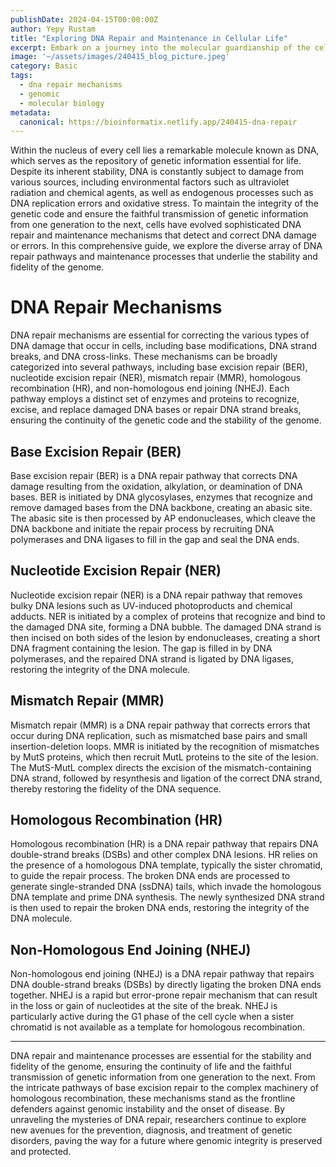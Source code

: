 ```yaml
---
publishDate: 2024-04-15T00:00:00Z
author: Yepy Rustam
title: "Exploring DNA Repair and Maintenance in Cellular Life"
excerpt: Embark on a journey into the molecular guardianship of the cell, where intricate mechanisms tirelessly ensure the integrity and fidelity of the genetic blueprint. From the relentless onslaught of environmental damage to the occasional mishaps during DNA replication, DNA repair and maintenance processes stand as the frontline defenders against genomic instability.  
image: '~/assets/images/240415_blog_picture.jpeg'
category: Basic
tags:
  - dna repair mechanisms
  - genomic
  - molecular biology
metadata:
  canonical: https://bioinformatix.netlify.app/240415-dna-repair
---
```


Within the nucleus of every cell lies a remarkable molecule known as DNA, which serves as the repository of genetic information essential for life. Despite its inherent stability, DNA is constantly subject to damage from various sources, including environmental factors such as ultraviolet radiation and chemical agents, as well as endogenous processes such as DNA replication errors and oxidative stress. To maintain the integrity of the genetic code and ensure the faithful transmission of genetic information from one generation to the next, cells have evolved sophisticated DNA repair and maintenance mechanisms that detect and correct DNA damage or errors. In this comprehensive guide, we explore the diverse array of DNA repair pathways and maintenance processes that underlie the stability and fidelity of the genome.

# DNA Repair Mechanisms

DNA repair mechanisms are essential for correcting the various types of DNA damage that occur in cells, including base modifications, DNA strand breaks, and DNA cross-links. These mechanisms can be broadly categorized into several pathways, including base excision repair (BER), nucleotide excision repair (NER), mismatch repair (MMR), homologous recombination (HR), and non-homologous end joining (NHEJ). Each pathway employs a distinct set of enzymes and proteins to recognize, excise, and replace damaged DNA bases or repair DNA strand breaks, ensuring the continuity of the genetic code and the stability of the genome.

## Base Excision Repair (BER)

Base excision repair (BER) is a DNA repair pathway that corrects DNA damage resulting from the oxidation, alkylation, or deamination of DNA bases. BER is initiated by DNA glycosylases, enzymes that recognize and remove damaged bases from the DNA backbone, creating an abasic site. The abasic site is then processed by AP endonucleases, which cleave the DNA backbone and initiate the repair process by recruiting DNA polymerases and DNA ligases to fill in the gap and seal the DNA ends.

## Nucleotide Excision Repair (NER)

Nucleotide excision repair (NER) is a DNA repair pathway that removes bulky DNA lesions such as UV-induced photoproducts and chemical adducts. NER is initiated by a complex of proteins that recognize and bind to the damaged DNA site, forming a DNA bubble. The damaged DNA strand is then incised on both sides of the lesion by endonucleases, creating a short DNA fragment containing the lesion. The gap is filled in by DNA polymerases, and the repaired DNA strand is ligated by DNA ligases, restoring the integrity of the DNA molecule.

## Mismatch Repair (MMR)

Mismatch repair (MMR) is a DNA repair pathway that corrects errors that occur during DNA replication, such as mismatched base pairs and small insertion-deletion loops. MMR is initiated by the recognition of mismatches by MutS proteins, which then recruit MutL proteins to the site of the lesion. The MutS-MutL complex directs the excision of the mismatch-containing DNA strand, followed by resynthesis and ligation of the correct DNA strand, thereby restoring the fidelity of the DNA sequence.

## Homologous Recombination (HR)

Homologous recombination (HR) is a DNA repair pathway that repairs DNA double-strand breaks (DSBs) and other complex DNA lesions. HR relies on the presence of a homologous DNA template, typically the sister chromatid, to guide the repair process. The broken DNA ends are processed to generate single-stranded DNA (ssDNA) tails, which invade the homologous DNA template and prime DNA synthesis. The newly synthesized DNA strand is then used to repair the broken DNA ends, restoring the integrity of the DNA molecule.

## Non-Homologous End Joining (NHEJ)

Non-homologous end joining (NHEJ) is a DNA repair pathway that repairs DNA double-strand breaks (DSBs) by directly ligating the broken DNA ends together. NHEJ is a rapid but error-prone repair mechanism that can result in the loss or gain of nucleotides at the site of the break. NHEJ is particularly active during the G1 phase of the cell cycle when a sister chromatid is not available as a template for homologous recombination.

***

DNA repair and maintenance processes are essential for the stability and fidelity of the genome, ensuring the continuity of life and the faithful transmission of genetic information from one generation to the next. From the intricate pathways of base excision repair to the complex machinery of homologous recombination, these mechanisms stand as the frontline defenders against genomic instability and the onset of disease. By unraveling the mysteries of DNA repair, researchers continue to explore new avenues for the prevention, diagnosis, and treatment of genetic disorders, paving the way for a future where genomic integrity is preserved and protected.


